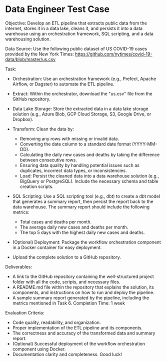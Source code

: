 # Data Engineer Test Case

Objective: Develop an ETL pipeline that extracts public data from the internet, stores it in a data lake, cleans it, and persists it into a data warehouse using an orchestration framework, SQL scripting, and a data warehousing solution.

Data Source: Use the following public dataset of US COVID-19 cases provided by the New York Times: https://github.com/nytimes/covid-19-data/blob/master/us.csv

Task:

- Orchestration: Use an orchestration framework (e.g., Prefect, Apache Airflow, or Dagster) to automate the ETL pipeline.

- Extract: Within the orchestrator, download the "us.csv" file from the GitHub repository.

- Data Lake Storage: Store the extracted data in a data lake storage solution (e.g., Azure Blob, GCP Cloud Storage, S3, Google Drive, or Dropbox).

- Transform: Clean the data by:

  - Removing any rows with missing or invalid data.
  - Converting the date column to a standard date format (YYYY-MM-DD).
  - Calculating the daily new cases and deaths by taking the difference between consecutive rows.
  - Ensuring data quality by handling potential issues such as duplicates, incorrect data types, or inconsistencies.
  - Load: Persist the cleaned data into a data warehouse solution (e.g., BigQuery or PostgreSQL). Include the necessary schema and table creation scripts.

- SQL Scripting: Use a SQL scripting tool (e.g., dbt) to create a dbt model that generates a summary report, then persist the report back to the data warehouse. The summary report should include the following metrics:

  - Total cases and deaths per month.
  - The average daily new cases and deaths per month.
  - The top 5 days with the highest daily new cases and deaths.
- (Optional) Deployment: Package the workflow orchestration component in a Docker container for easy deployment.

- Upload the complete solution to a GitHub repository.

Deliverables:

- A link to the GitHub repository containing the well-structured project folder with all the code, scripts, and necessary files.
- A README.md file within the repository that explains the solution, its components, and instructions on how to run and deploy the pipeline.
- A sample summary report generated by the pipeline, including the metrics mentioned in Task 6.
Completion Time: 1 week

Evaluation Criteria:

- Code quality, readability, and organization.
- Proper implementation of the ETL pipeline and its components.
- The correctness and accuracy of the transformed data and summary report.
- (Optional) Successful deployment of the workflow orchestration component using Docker.
- Documentation clarity and completeness.
Good luck!
